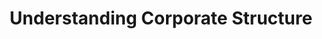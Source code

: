 ---
title: "Understanding Corporate Structure"
description: "An introduction to basic corporate structure and hierarchy"
collection_type: "memorandum"
reading_level: "3"
section: 3
content_level_1: |
  Companies need rules to work well. These rules help keep everything fair.
  
  The company must follow laws. Laws protect workers and customers.
  
  Everyone in the company must follow these rules.
content_level_3: |
  Corporate governance establishes the framework for company operations and accountability.
  
  Regulatory compliance ensures adherence to legal requirements and industry standards.
  
  Internal policies guide employee conduct and operational procedures.
content_level_5: |
  Corporate governance mechanisms facilitate oversight of managerial decisions and ensure alignment with stakeholder interests through systematic controls and accountability measures.
  
  Regulatory frameworks mandate specific compliance requirements, while internal control systems implement these mandates through structured policies and procedures.
  
  Organizational policies establish standardized protocols for operational efficiency and risk management.
title_level_1: "Company Rules and Structure"
title_level_3: "Corporate Governance Framework"
title_level_5: "Advanced Corporate Governance"
---